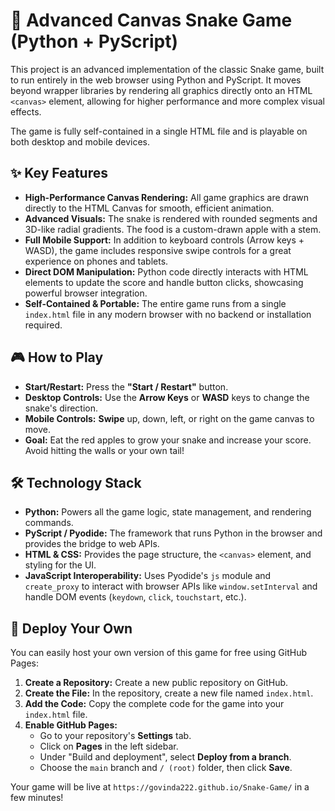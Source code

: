 # 🐍 Advanced Canvas Snake Game (Python + PyScript)

This project is an advanced implementation of the classic Snake game, built to run entirely in the web browser using Python and PyScript. It moves beyond wrapper libraries by rendering all graphics directly onto an HTML `<canvas>` element, allowing for higher performance and more complex visual effects.

The game is fully self-contained in a single HTML file and is playable on both desktop and mobile devices.



## ✨ Key Features

* **High-Performance Canvas Rendering:** All game graphics are drawn directly to the HTML Canvas for smooth, efficient animation.
* **Advanced Visuals:** The snake is rendered with rounded segments and 3D-like radial gradients. The food is a custom-drawn apple with a stem.
* **Full Mobile Support:** In addition to keyboard controls (Arrow keys + WASD), the game includes responsive swipe controls for a great experience on phones and tablets.
* **Direct DOM Manipulation:** Python code directly interacts with HTML elements to update the score and handle button clicks, showcasing powerful browser integration.
* **Self-Contained & Portable:** The entire game runs from a single `index.html` file in any modern browser with no backend or installation required.

## 🎮 How to Play

* **Start/Restart:** Press the **"Start / Restart"** button.
* **Desktop Controls:** Use the **Arrow Keys** or **WASD** keys to change the snake's direction.
* **Mobile Controls:** **Swipe** up, down, left, or right on the game canvas to move.
* **Goal:** Eat the red apples to grow your snake and increase your score. Avoid hitting the walls or your own tail!

## 🛠️ Technology Stack

* **Python:** Powers all the game logic, state management, and rendering commands.
* **PyScript / Pyodide:** The framework that runs Python in the browser and provides the bridge to web APIs.
* **HTML & CSS:** Provides the page structure, the `<canvas>` element, and styling for the UI.
* **JavaScript Interoperability:** Uses Pyodide's `js` module and `create_proxy` to interact with browser APIs like `window.setInterval` and handle DOM events (`keydown`, `click`, `touchstart`, etc.).

## 🚀 Deploy Your Own

You can easily host your own version of this game for free using GitHub Pages:

1.  **Create a Repository:** Create a new public repository on GitHub.
2.  **Create the File:** In the repository, create a new file named `index.html`.
3.  **Add the Code:** Copy the complete code for the game into your `index.html` file.
4.  **Enable GitHub Pages:**
    * Go to your repository's **Settings** tab.
    * Click on **Pages** in the left sidebar.
    * Under "Build and deployment", select **Deploy from a branch**.
    * Choose the `main` branch and `/ (root)` folder, then click **Save**.

Your game will be live at `https://govinda222.github.io/Snake-Game/` in a few minutes!
